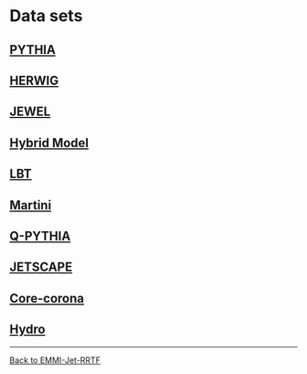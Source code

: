 # Data sets

## [PYTHIA](Datasets-PYTHIA.md)

## [HERWIG](Datasets-HERWIG.md)

## [JEWEL](Datasets-JEWEL.md)

## [Hybrid Model](Datasets-HybridModel.md)

## [LBT](Datasets-LBT.md)

## [Martini](Datasets-Martini.md)

## [Q-PYTHIA](Datasets-QPYTHIA.md)

## [JETSCAPE](Datasets-JETSCAPE.md)

## [Core-corona](Datasets-CoreCorona.md)

## [Hydro](Datasets-Hydro.md)

<hr>

[Back to EMMI-Jet-RRTF](index.md)

